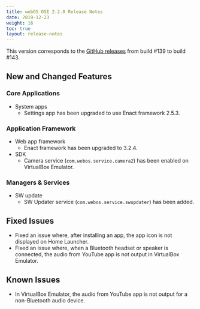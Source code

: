 ```yaml
---
title: webOS OSE 2.2.0 Release Notes
date: 2019-12-23
weight: 16
toc: true
layout: release-notes
---
```


This version corresponds to the [GitHub releases](https://github.com/webosose/build-webos/releases) from build #139 to build #143.

## New and Changed Features

### Core Applications

  - System apps
      - Settings app has been upgraded to use Enact framework 2.5.3.

### Application Framework

  - Web app framework
      - Enact framework has been upgraded to 3.2.4.
  - SDK
      - Camera service (`com.webos.service.camera2`) has been enabled on VirtualBox Emulator.

### Managers & Services

  - SW update
      - SW Updater service (`com.webos.service.swupdater`) has been added.

## Fixed Issues

  - Fixed an issue where, after installing an app, the app icon is not displayed on Home Launcher.
  - Fixed an issue where, when a Bluetooth headset or speaker is connected, the audio from YouTube app is not output in VirtualBox Emulator.

## Known Issues

  - In VirtualBox Emulator, the audio from YouTube app is not output for a non-Bluetooth audio device.
